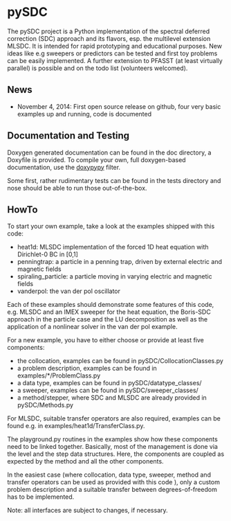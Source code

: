 pySDC
======

The pySDC project is a Python implementation of the spectral deferred correction (SDC) approach and its flavors, 
esp. the multilevel extension MLSDC. It is intended for rapid prototyping and educational purposes. New ideas like e.g 
sweepers or predictors can be tested and first toy problems can be easily implemented. A further extension to PFASST 
(at least virtually parallel) is possible and on the todo list (volunteers welcomed).


News
----

* November 4, 2014: First open source release on github, four very basic examples up and running, code is documented


Documentation and Testing
-----------------------

Doxygen generated documentation can be found in the doc directory, a Doxyfile is provided. To compile your own, 
full doxygen-based documentation, use the [doxypypy](https://github.com/Feneric/doxypypy) filter.

Some first, rather rudimentary tests can be found in the tests directory and nose should be able to run those 
out-of-the-box.


HowTo
-----

To start your own example, take a look at the examples shipped with this code:

* heat1d: MLSDC implementation of the forced 1D heat equation with Dirichlet-0 BC in [0,1]
* penningtrap: a particle in a penning trap, driven by external electric and magnetic fields
* spiraling_particle: a particle moving in varying electric and magnetic fields
* vanderpol: the van der pol oscillator

Each of these examples should demonstrate some features of this code, e.g. MLSDC and an IMEX sweeper for the heat 
equation, the Boris-SDC approach in the particle case and the LU decomposition as well as the application of a 
nonlinear solver in the van der pol example.
 
For a new example, you have to either choose or provide at least five components:

* the collocation, examples can be found in pySDC/CollocationClasses.py
* a problem description, examples can be found in examples/*/ProblemClass.py
* a data type, examples can be found in pySDC/datatype_classes/
* a sweeper, examples can be found in pySDC/sweeper_classes/
* a method/stepper, where SDC and MLSDC are already provided in pySDC/Methods.py


For MLSDC, suitable transfer operators are also required, examples can be found e.g. in examples/heat1d/TransferClass.py.

The playground.py routines in the examples show how these components need to be linked together. Basically, 
most of the management is done via the level and the step data structures. Here, 
the components are coupled as expected by the method and all the other components.

In the easiest case (where collocation, data type, sweeper, method and transfer operators can be used as provided 
with this code ), only a custom problem description and a suitable transfer between degrees-of-freedom has to be 
implemented.

Note: all interfaces are subject to changes, if necessary.


